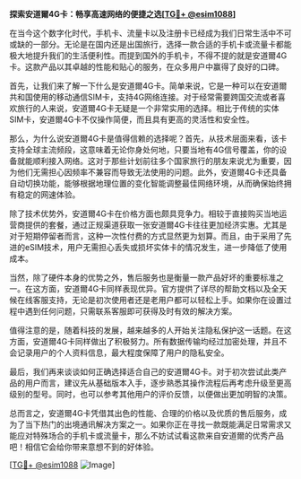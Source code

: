 **探索安道爾4G卡：畅享高速网络的便捷之选[[TG💪+ @esim1088](https://t.me/s/esim1088)]**

在当今这个数字化时代，手机卡、流量卡以及注册卡已经成为我们日常生活中不可或缺的一部分。无论是在国内还是出国旅行，选择一款合适的手机卡或流量卡都能极大地提升我们的生活便利性。而提到国外的手机卡，不得不提的就是安道爾4G卡。这款产品以其卓越的性能和贴心的服务，在众多用户中赢得了良好的口碑。

首先，让我们来了解一下什么是安道爾4G卡。简单来说，它是一种可以在安道爾共和国使用的移动通信SIM卡，支持4G网络连接。对于经常需要跨国交流或者喜欢旅行的人来说，安道爾4G卡无疑是一个非常实用的选择。相比于传统的实体SIM卡，安道爾4G卡不仅操作简便，而且具有更高的灵活性和安全性。

那么，为什么说安道爾4G卡是值得信赖的选择呢？首先，从技术层面来看，该卡支持全球主流频段，这意味着无论你身处何地，只要当地有4G信号覆盖，你的设备就能顺利接入网络。这对于那些计划前往多个国家旅行的朋友来说尤为重要，因为他们无需担心因频率不兼容而导致无法使用的问题。此外，安道爾4G卡还具备自动切换功能，能够根据地理位置的变化智能调整最佳网络环境，从而确保始终拥有稳定的网速体验。

除了技术优势外，安道爾4G卡在价格方面也颇具竞争力。相较于直接购买当地运营商提供的套餐，通过正规渠道获取一张安道爾4G卡往往更加经济实惠。尤其是对于短期停留者而言，这种一次性付费的方式显然更为划算。而且，由于采用了先进的eSIM技术，用户无需担心丢失或损坏实体卡的情况发生，进一步降低了使用成本。

当然，除了硬件本身的优势之外，售后服务也是衡量一款产品好坏的重要标准之一。在这方面，安道爾4G卡同样表现优异。官方提供了详尽的帮助文档以及全天候在线客服支持，无论是初次使用者还是老用户都可以轻松上手。如果你在设置过程中遇到任何问题，只需联系客服即可获得及时有效的解决方案。

值得注意的是，随着科技的发展，越来越多的人开始关注隐私保护这一话题。在这方面，安道爾4G卡同样做出了积极努力。所有数据传输均经过加密处理，并且不会记录用户的个人资料信息，最大程度保障了用户的隐私安全。

最后，我们再来谈谈如何正确选择适合自己的安道爾4G卡。对于初次尝试此类产品的用户而言，建议先从基础版本入手，逐步熟悉其操作流程后再考虑升级至更高级别的型号。同时，也可以参考其他用户的评价反馈，以便做出更加明智的决策。

总而言之，安道爾4G卡凭借其出色的性能、合理的价格以及优质的售后服务，成为了当下热门的出境通讯解决方案之一。如果你正在寻找一款既能满足日常需求又能应对特殊场合的手机卡或流量卡，那么不妨试试看这款来自安道爾的优秀产品吧！相信它会给你带来意想不到的好体验。

[[TG💪+ @esim1088](https://t.me/s/esim1088) ![Image](https://i.postimg.cc/4NQfJmqS/Snipaste-2025-05-13-00-14-12.png)]